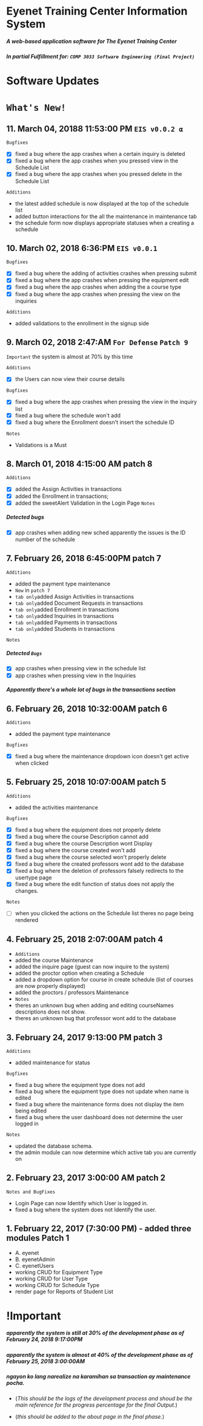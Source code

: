# Eyenet Training Center Information System
##### A web-based application software for The Eyenet Training Center
##### In partial Fulfillment for: `COMP 3033 Software Engineering (Final Project)`

# Software Updates

# `What's New!`

## 11. March 04, 20188 11:53:00 PM `EIS v0.0.2 α` 
 
`Bugfixes`

- [x] fixed a bug where the app crashes when a certain inquiry is deleted
- [x] fixed a bug where the app crashes when you pressed view in the Schedule List
- [x] fixed a bug where the app crashes when you pressed delete in the Schedule List

`Additions`

- the latest added schedule is now displayed at the top of the schedule list
- added button interactions for the all the maintenance in maintenance tab
- the schedule form now displays appropriate statuses when a creating a schedule



## 10. March 02, 2018 6:36:PM `EIS v0.0.1`

`Bugfixes`
- [x] fixed a bug where the adding of activities crashes when pressing submit
- [x] fixed a bug where the app crashes when pressing the equipment edit
- [x] fixed a bug where the app crashes when adding the a course type
- [x] fixed a bug where the app crashes when pressing the view on the inquiries

`Additions` 
- added validations to the enrollment in the signup side

## 9. March 02, 2018 2:47:AM `For Defense` `Patch 9`
`Important` the system is almost at 70% by this time

`Additions`
- [x] the Users can now view their course details

`Bugfixes`
- [x] fixed a bug where the app crashes when pressing the view in the inquiry list
- [x] fixed a bug where the schedule won't add 
- [x] fixed a bug where the Enrollment doesn't insert the schedule ID

`Notes`
- Validations is a Must

## 8. March 01, 2018 4:15:00 AM patch 8
`Additions`
- [x] added the Assign Activities in transactions
- [x] added the Enrollment in transactions;
- [x] added the sweetAlert Validation in the Login Page
`Notes`
##### Detected bugs
- [x] app crashes when adding new sched apparently the issues is the ID number of the schedule
 
## 7. February 26, 2018 6:45:00PM patch 7
`Additions`
- added the payment type maintenance
- `New` in `patch 7`
- `tab only`added Assign Activities in transactions 
- `tab only`added Document Requests in transactions 
- `tab only`added Enrollment in transactions 
- `tab only`added Inquiries in transactions 
- `tab only`added Payments in transactions 
- `tab only`added Students in transactions 

`Notes`
##### Detected `Bugs`
- [x] app crashes when pressing view in the schedule list 
- [x] app crashes when pressing view in the Inquiries

##### Apparently there's a whole lot of bugs in the transactions section 

## 6. February 26, 2018 10:32:00AM patch 6
`Additions`
- added the payment type maintenance

`Bugfixes`
- [x] fixed a bug where the maintenance dropdown icon doesn't get active when clicked

## 5. February 25, 2018 10:07:00AM patch 5
`Additions` 
- added the activities maintenance

`Bugfixes`
- [x] fixed a bug where the equipment does not properly delete
- [x] fixed a bug where the course Description cannot add
- [x] fixed a bug where the course Description wont Display
- [x] fixed a bug where the course created won't add
- [x] fixed a bug where the course selected won't properly delete
- [x] fixed a bug where the created professors wont add to the database
- [x] fixed a bug where the deletion of professors falsely redirects to the usertype page
- [x] fixed a bug where the edit function of status does not apply the changes.  

`Notes`
- [ ] when you clicked the actions on the Schedule list theres no page being rendered

## 4. February 25, 2018 2:07:00AM patch 4
- `Additions` 
- added the course Maintenance
- added the inquire page (guest can now inquire to the system)
- added the proctor option when creating a Schedule 
- added a dropdown option for course in create schedule (list of courses are now properly displayed)
- added the proctors / professors Maintenance
- `Notes`
- theres an unknown bug when adding and editing courseNames descriptions does not show.
- theres an unknown bug that professor wont add to the database

## 3. February 24, 2017 9:13:00 PM patch 3

`Additions`
- added maintenance for status

`Bugfixes`
- fixed a bug where the equipment type does not add
- fixed a bug where the equipment type does not update when name is edited
- fixed a bug where the maintenance forms does not display the item being edited
- fixed a bug where the user dashboard does not determine the user logged in

`Notes`
- updated the database schema.
- the admin module can now determine which active tab you are currently on 

## 2. February 23, 2017 3:00:00 AM patch 2
`Notes and BugFixes`
- Login Page can now Identify which User is logged in. 
- fixed a bug where the system does not Identify the user.


## 1. February 22, 2017  (7:30:00 PM) - added three modules  Patch 1
- A. eyenet
- B. eyenetAdmin
- C. eyenetUsers
- working CRUD for Equipment Type
- working CRUD for User Type
- working CRUD for Schedule Type
- render page for Reports of Student List




# !Important

##### apparently the system is still at 30% of the development phase as of February 24, 2018 9:17:00PM

##### apparently the system is almost at 40% of the development phase as of February 25, 2018 3:00:00AM

##### ngayon ko lang narealize na karamihan sa transaction ay maintenance pocha.


- (*This should be the logs of the development process and shoud be the main reference for the progress percentage for the final Output.*)

- (*this should be added to the about page in the final phase.*)